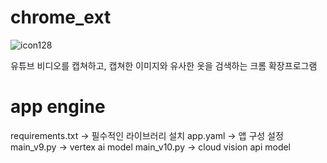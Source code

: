 # chrome_ext
![icon128](https://github.com/cocomomo99/chrome_ext/assets/110728901/ff7bcb68-de42-4f1b-b21a-20b28027358e)

유튜브 비디오를 캡쳐하고, 캡쳐한 이미지와 유사한 옷을 검색하는 크롬 확장프로그램


# app engine

requirements.txt -> 필수적인 라이브러리 설치 
app.yaml -> 앱 구성 설정
main_v9.py -> vertex ai model
main_v10.py -> cloud vision api model
